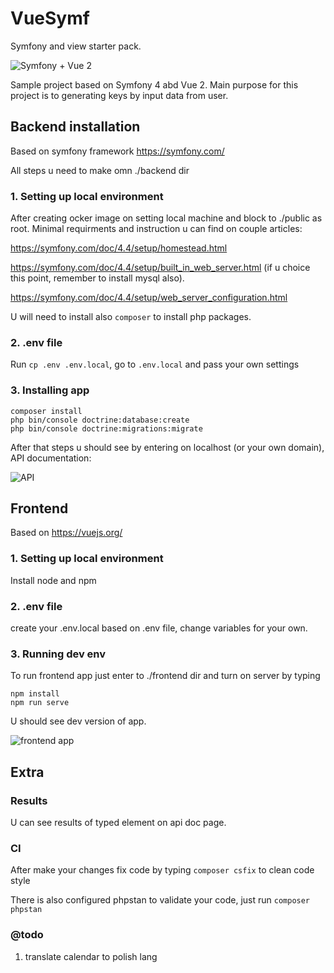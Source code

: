 # VueSymf
Symfony and view starter pack.

![Symfony + Vue 2](https://miro.medium.com/max/1400/1*e5e6y_DL4AjsQG3aewrVpw.png)

Sample project based on Symfony 4 abd Vue 2. Main purpose for this project is to generating keys by input data from user.


## Backend installation
Based on symfony framework https://symfony.com/

All steps u need to make omn ./backend dir

### 1. Setting up local environment
After creating ocker image on setting local machine and block to ./public as root. Minimal requirments 
and instruction u can find on couple articles:

https://symfony.com/doc/4.4/setup/homestead.html

https://symfony.com/doc/4.4/setup/built_in_web_server.html (if u choice this point, remember to install mysql also).

https://symfony.com/doc/4.4/setup/web_server_configuration.html

U will need to install also ```composer``` to install php packages.

### 2. .env file
Run `cp .env .env.local`, go to `.env.local` and pass your own settings

### 3. Installing app
``` 
composer install
php bin/console doctrine:database:create
php bin/console doctrine:migrations:migrate
```

After that steps u should see by entering on localhost (or your own domain), API documentation:

![API](https://i.ibb.co/r6Nchf1/Screenshot-2020-05-05-at-10-56-30.png)

## Frontend
Based on https://vuejs.org/

### 1. Setting up local environment
Install node and npm

### 2. .env file
create your .env.local based on .env file, change variables for your own.

### 3. Running dev env
To run frontend app just enter to ./frontend dir and turn on server by typing
```
npm install
npm run serve
```
U should see dev version of app.

![frontend app](https://i.ibb.co/7R33VVV/Screenshot-2020-05-05-at-10-59-00.png)

## Extra

### Results
U can see results of typed element on api doc page.

### CI
After make your changes fix code by typing `composer csfix` to clean code style

There is also configured phpstan to validate your code, just run `composer phpstan`

### @todo
1. translate calendar to polish lang
